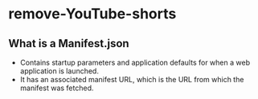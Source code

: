 # remove-YouTube-shorts

## What is a Manifest.json

- Contains startup parameters and application defaults for when a web application is launched.
- It has an associated manifest URL, which is the URL from which the manifest was fetched.
